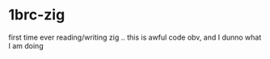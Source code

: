 # 1brc-zig
first time ever reading/writing zig .. this is awful code obv, and I dunno what I am doing
